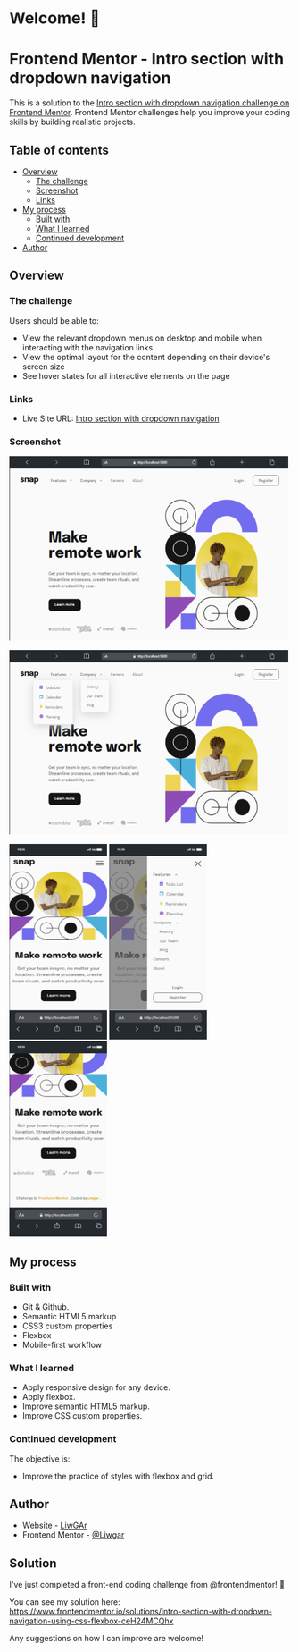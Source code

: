 # Welcome! 👋

# Frontend Mentor - Intro section with dropdown navigation

This is a solution to the [Intro section with dropdown navigation challenge on Frontend Mentor](https://www.frontendmentor.io/challenges/intro-section-with-dropdown-navigation-ryaPetHE5). Frontend Mentor challenges help you improve your coding skills by building realistic projects.

## Table of contents

- [Overview](#overview)
  - [The challenge](#the-challenge)
  - [Screenshot](#screenshot)
  - [Links](#links)
- [My process](#my-process)
  - [Built with](#built-with)
  - [What I learned](#what-i-learned)
  - [Continued development](#continued-development)
- [Author](#author)

## Overview

### The challenge

Users should be able to:

- View the relevant dropdown menus on desktop and mobile when interacting with the navigation links
- View the optimal layout for the content depending on their device's screen size
- See hover states for all interactive elements on the page

### Links

- Live Site URL: [Intro section with dropdown navigation](https://liwgar.github.io/006_intro_section_navigation/)

### Screenshot

<p text-align="center">
  <img src="./assets/screenShots/Macbook-Air-localhost.png" width="500" height="330">
</p>
<p text-align="center">
  <img src="./assets/screenShots/Macbook-Air-localhost (1).png" width="500" height="330">
</p>
<p text-align="center">
  <img src="./assets/screenShots/iPhone-13-PRO-localhost.png" width="175" height="350">
  <img src="./assets/screenShots/iPhone-13-PRO-localhost (1).png" width="175" height="350">
  <img src="./assets/screenShots/iPhone-13-PRO-localhost (2).png" width="175" height="350">
</p>

## My process

### Built with

- Git & Github.
- Semantic HTML5 markup
- CSS3 custom properties
- Flexbox
- Mobile-first workflow

### What I learned

- Apply responsive design for any device.
- Apply flexbox.
- Improve semantic HTML5 markup.
- Improve CSS custom properties.

### Continued development

The objective is:
- Improve the practice of styles with flexbox and grid.

## Author

- Website - [LiwGAr](https://liwgar-portfolio.vercel.app/)
- Frontend Mentor - [@Liwgar](https://www.frontendmentor.io/profile/LiwGar)


## Solution

I've just completed a front-end coding challenge from @frontendmentor! 🎉

You can see my solution here: https://www.frontendmentor.io/solutions/intro-section-with-dropdown-navigation-using-css-flexbox-ceH24MCQhx

Any suggestions on how I can improve are welcome!

